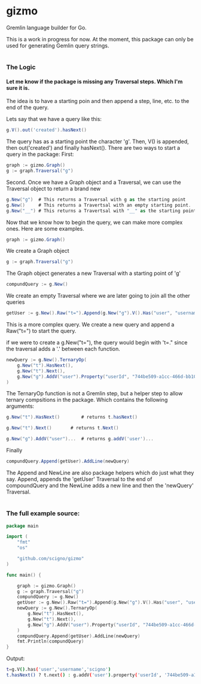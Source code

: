 # gizmo
Gremlin language builder for Go.

This is a work in progress for now.  At the moment, this package can only be used for generating Gemlin query strings.
#
### The Logic
#### Let me know if the package is missing any Traversal steps.  Which I'm sure it is.
The idea is to have a starting poin and then append a step, line, etc. to the end of the query.

Lets say that we have a query like this:
```groovy
g.V().out('created').hasNext()
```
The query has as a starting point the character 'g'.  Then, V() is appended, then out('created') and finally hasNext().
There are two ways to start a query in the package:
First:
```groovy
graph := gizmo.Graph()
g := graph.Traversal("g")
```
Second. Once we have a Graph object and a Traversal, we can use the Traversal object to return a brand new
```groovy
g.New("g")	# This returns a Traversal with g as the starting point
g.New()		# This returns a Travertsal with an empty starting point.
g.New("__")	# This returns a Travertsal with "__" as the starting point.
```
Now that we know how to begin the query, we can make more complex ones.
Here are some examples.

```groovy
graph := gizmo.Graph()
```
We create a Graph object

```groovy
g := graph.Traversal("g")
```
The Graph object generates a new Traversal with a starting point of 'g'

```groovy
compundQuery := g.New()	
```
We create an empty Traversal where we are later going to join all the other queries

```groovy
getUser := g.New().Raw("t=").Append(g.New("g").V().Has("user", "username", "scigno"))
```
This is a more complex query. We create a new query and append a Raw("t=") to start the query.  

if we were to create a g.New("t="), the query would begin with 't=." since the traversal adds a '.' between each function.

```groovy
newQuery := g.New().TernaryOp(
	g.New("t").HasNext(),
	g.New("t").Next(),
	g.New("g").AddV("user").Property("userId", "744be509-a1cc-466d-bb10-0bb9a376da2e").Property("username", "scigno").Next(),
)
```
The TernaryOp function is not a Gremlin step, but a helper step to allow ternary compsitions in the package. Which contains the following arguments:

```groovy
g.New("t").HasNext() 		# returns t.hasNext()

g.New("t").Next()		# returns t.Next()

g.New("g").AddV("user")...	# returns g.addV('user')...
```
Finally

```groovy
compundQuery.Append(getUser).AddLine(newQuery)
```
The Append and NewLine are also package helpers which do just what they say.  Append, appends the 'getUser' Traversal to the end of  compoundQuery and the NewLine adds a new line and then the 'newQuery' Traversal.


#

### The full example source:

```go
package main

import (
	"fmt"
	"os"

	"github.com/scigno/gizmo"
)

func main() {

	graph := gizmo.Graph()
	g := graph.Traversal("g")
	compundQuery := g.New()
	getUser := g.New().Raw("t=").Append(g.New("g").V().Has("user", "username", "scigno"))
	newQuery := g.New().TernaryOp(
		g.New("t").HasNext(),
		g.New("t").Next(),
		g.New("g").AddV("user").Property("userId", "744be509-a1cc-466d-bb10-0bb9a376da2e").Property("username", "scigno").Next(),
	)
	compundQuery.Append(getUser).AddLine(newQuery)
	fmt.Println(compundQuery)
}
```

Output:
```bash
t=g.V().has('user','username','scigno') 
t.hasNext() ? t.next() : g.addV('user').property('userId', '744be509-a1cc-466d-bb10-0bb9a376da2e').property('username', 'scigno').next()
```
